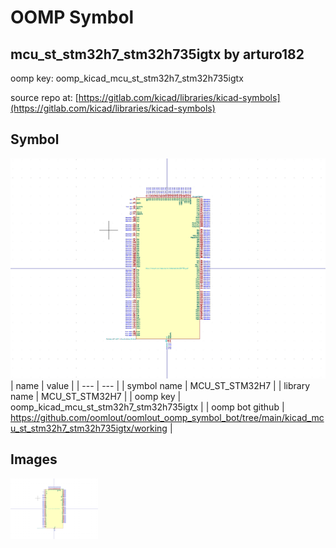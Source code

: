 # OOMP Symbol  
## mcu_st_stm32h7_stm32h735igtx  by arturo182  
  
oomp key: oomp_kicad_mcu_st_stm32h7_stm32h735igtx  
  
source repo at: [https://gitlab.com/kicad/libraries/kicad-symbols](https://gitlab.com/kicad/libraries/kicad-symbols)  
## Symbol  
  
[![working.png](working_600.png)](working.png)  
| name | value | 
| --- | --- | 
| symbol name | MCU_ST_STM32H7 | 
| library name | MCU_ST_STM32H7 | 
| oomp key | oomp_kicad_mcu_st_stm32h7_stm32h735igtx | 
| oomp bot github | https://github.com/oomlout/oomlout_oomp_symbol_bot/tree/main/kicad_mcu_st_stm32h7_stm32h735igtx/working | 
## Images  
  
[![working.png](working_140.png)](working.png)  
